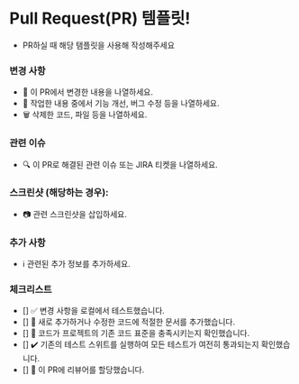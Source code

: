 # Pull Request(PR) 템플릿!

- PR하실 때 해당 탬플릿을 사용해 작성해주세요

### 변경 사항
- 🚀  이 PR에서 변경한 내용을 나열하세요.
- 🔧  작업한 내용 중에서 기능 개선, 버그 수정 등을 나열하세요.
- 🗑️  삭제한 코드, 파일 등을 나열하세요.

### 관련 이슈
- 🔍  이 PR로 해결된 관련 이슈 또는 JIRA 티켓을 나열하세요.

### 스크린샷 (해당하는 경우):
- 📷  관련 스크린샷을 삽입하세요.

### 추가 사항
- ℹ️  관련된 추가 정보를 추가하세요.

### 체크리스트
- [] ✅  변경 사항을 로컬에서 테스트했습니다.
- [] 📝  새로 추가하거나 수정한 코드에 적절한 문서를 추가했습니다.
- [] 🧪  코드가 프로젝트의 기존 코드 표준을 충족시키는지 확인했습니다.
- [] ✔️  기존의 테스트 스위트를 실행하여 모든 테스트가 여전히 통과되는지 확인했습니다.
- [] 👀  이 PR에 리뷰어를 할당했습니다.
